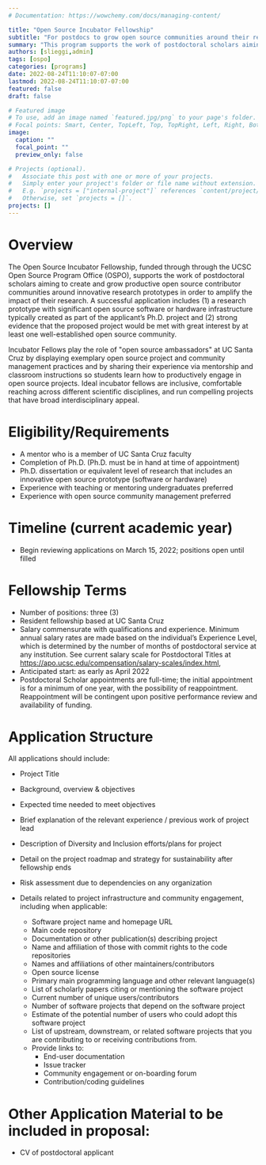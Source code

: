 ```yaml
---
# Documentation: https://wowchemy.com/docs/managing-content/

title: "Open Source Incubator Fellowship"
subtitle: "For postdocs to grow open source communities around their research products."
summary: "This program supports the work of postdoctoral scholars aiming to create and grow productive open source contributor communities around innovative research prototypes in order to amplify the impact of their research. To be considered for this program, a postdoctoral scholar should have a research prototype with significant open source software or hardware infrastructure and a UC Santa Cruz-based faculty mentor."
authors: [slieggi,admin]
tags: [ospo]
categories: [programs]
date: 2022-08-24T11:10:07-07:00
lastmod: 2022-08-24T11:10:07-07:00
featured: false
draft: false

# Featured image
# To use, add an image named `featured.jpg/png` to your page's folder.
# Focal points: Smart, Center, TopLeft, Top, TopRight, Left, Right, BottomLeft, Bottom, BottomRight.
image:
  caption: ""
  focal_point: ""
  preview_only: false

# Projects (optional).
#   Associate this post with one or more of your projects.
#   Simply enter your project's folder or file name without extension.
#   E.g. `projects = ["internal-project"]` references `content/project/deep-learning/index.md`.
#   Otherwise, set `projects = []`.
projects: []
---
```


# Overview

The Open Source Incubator Fellowship, funded through through the UCSC Open Source Program Office (OSPO), supports the work of postdoctoral scholars aiming to create and grow productive open source contributor communities around innovative research prototypes in order to amplify the impact of their research. A successful application includes (1) a research prototype with significant open source software or hardware infrastructure typically created as part of the applicant’s Ph.D. project and (2) strong evidence that the proposed project would be met with great interest by at least one well-established open source community.

Incubator Fellows play the role of "open source ambassadors" at UC Santa Cruz by displaying exemplary open source project and community management practices and by sharing their experience via mentorship and classroom instructions so students learn how to productively engage in open source projects. Ideal incubator fellows are inclusive, comfortable reaching across different scientific disciplines, and run compelling projects that have broad interdisciplinary appeal.

# Eligibility/Requirements

- A mentor who is a member of UC Santa Cruz faculty
- Completion of Ph.D. (Ph.D. must be in hand at time of appointment)
- Ph.D. dissertation or equivalent level of research that includes an innovative open source prototype (software or hardware)
- Experience with teaching or mentoring undergraduates preferred
- Experience with open source community management preferred

# Timeline (current academic year)

- Begin reviewing applications on March 15, 2022; positions open until filled

# Fellowship Terms

- Number of positions: three (3)
- Resident fellowship based at UC Santa Cruz
- Salary commensurate with qualifications and experience. Minimum annual salary rates are made based on the individual’s Experience Level, which is determined by the number of months of postdoctoral service at any institution. See current salary scale for Postdoctoral Titles at https://apo.ucsc.edu/compensation/salary-scales/index.html,
- Anticipated start: as early as April 2022
- Postdoctoral Scholar appointments are full-time; the initial appointment is for a minimum of one year, with the possibility of reappointment. Reappointment will be contingent upon positive performance review and availability of funding. 

# Application Structure

All applications should include:

- Project Title
- Background, overview & objectives
- Expected time needed to meet objectives
- Brief explanation of the relevant experience / previous work of project lead 
- Description of Diversity and Inclusion efforts/plans for project

- Detail on the project roadmap and strategy for sustainability after fellowship ends
- Risk assessment due to dependencies on any organization
- Details related to project infrastructure and community engagement, including when applicable:
     - Software project name and homepage URL
     - Main code repository
     - Documentation or other publication(s) describing project
     - Name and affiliation of those with commit rights to the code repositories
     - Names and affiliations of other maintainers/contributors
     - Open source license
     - Primary main programming language and other relevant language(s)
     - List of scholarly papers citing or mentioning the software project
     - Current number of unique users/contributors
     - Number of software projects that depend on the software project
     - Estimate of the potential number of users who could adopt this software project
     - List of upstream, downstream, or related software projects that you are contributing to or receiving contributions from.
     - Provide links to:
          -  End-user documentation
          -  Issue tracker
          -  Community engagement or on-boarding forum
          -  Contribution/coding guidelines

# Other Application Material to be included in proposal:

- CV of postdoctoral applicant

